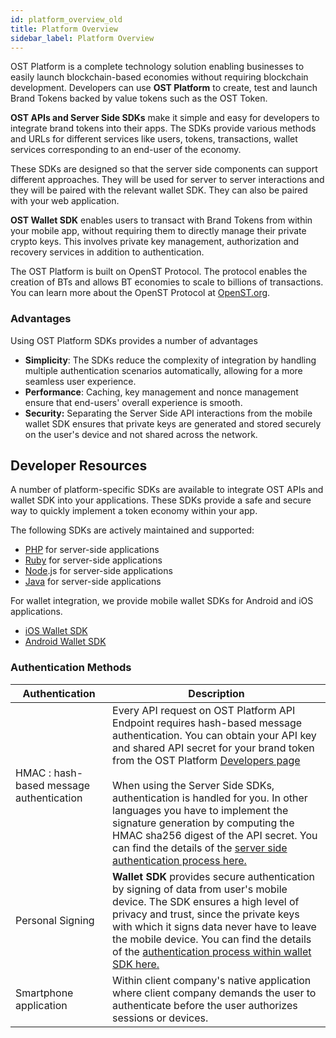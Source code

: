 ```yaml
---
id: platform_overview_old
title: Platform Overview
sidebar_label: Platform Overview
---
```


OST Platform is a complete technology solution enabling businesses to easily launch blockchain-based economies without requiring blockchain development. Developers can use **OST Platform** to create, test and launch Brand Tokens backed by value tokens such as the OST Token.






**OST APIs and Server Side SDKs** make it simple and easy for developers to integrate brand tokens into their apps. The SDKs provide various methods and URLs for different services like users, tokens, transactions, wallet services corresponding to an end-user of the economy.

These SDKs are designed so that the server side components can support different approaches. They will be used for server to server interactions and they will be paired with the relevant wallet SDK. They can also be paired with your web application.

**OST Wallet SDK** enables users to transact with Brand Tokens from within your mobile app, without requiring them to directly manage their private crypto keys. This involves private key management, authorization and recovery services in addition to authentication.

The OST Platform is built on OpenST Protocol. The protocol enables the creation of BTs and allows BT economies to scale to billions of transactions. You can learn more about the OpenST Protocol at [OpenST.org](https://openst.org/).


### Advantages
Using OST Platform SDKs provides a number of advantages

* **Simplicity**: The SDKs reduce the complexity of integration by handling multiple authentication scenarios automatically, allowing for a more seamless user experience.
* **Performance**: Caching, key management and nonce management ensure that end-users' overall experience is smooth.
* **Security:** Separating the Server Side API interactions from the mobile wallet SDK ensures that private keys are generated and stored securely on the user's device and not shared across the network.

## Developer Resources
A number of platform-specific SDKs are available to integrate OST APIs and wallet SDK into your applications. These SDKs provide a safe and secure way to quickly implement a token economy within your app. 

The following SDKs are actively maintained and supported:

* [PHP](/platform/docs/sdk/server_sdk_setup/php/)  for server-side applications
* [Ruby](/platform/docs/sdk/server_sdk_setup/ruby/) for server-side applications
* [Node](/platform/docs/sdk/server_sdk_setup/nodejs/).js for server-side applications
* [Java](/platform/docs/sdk/server_sdk_setup/java/) for server-side applications

For wallet integration, we provide mobile wallet SDKs for Android and iOS applications.

* [iOS Wallet SDK](/platform/docs/wallet_sdk_setup/iOS/)
* [Android Wallet SDK](/platform/docs/wallet_sdk_setup/android/)


### Authentication Methods

| Authentication | Description |
|---|---|
| HMAC : hash-based message authentication | Every API request on OST Platform API Endpoint requires hash-based message authentication. You can obtain your API key and shared API secret for your brand token from the OST Platform [Developers page](https://patform.ost.com/testnet/developer) <br><br> When using the Server Side SDKs, authentication is handled for you. In other languages you have to implement the signature generation by computing the HMAC sha256 digest of the API secret. You can find the details of the [server side authentication process here.](/platform/docs/sdk/getting_started/authentication/#server-api-authentication)  |
| Personal Signing  |**Wallet SDK** provides secure authentication by signing of data from user's mobile device. The SDK ensures a high level of privacy and trust, since the private keys with which it signs data never have to leave the mobile device. You can find the details of the [authentication process within wallet SDK here.](/platform/docs/sdk/getting_started/authentication/#wallet-sdk-authentication)|
| Smartphone application | Within client company's native application where client company demands the user to authenticate before the user authorizes sessions or devices. |



